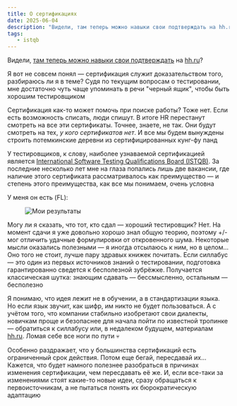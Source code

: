 ```yaml
---
title: О сертификациях
date: 2025-06-04
description: "Видели, там теперь можно навыки свои подтверждать на hh.ru?"
tags:
   - istqb
---
```


Видели, [там теперь можно навыки свои подтверждать](https://career.hh.ru/assessment) на [hh.ru](https://spb.hh.ru)?

Я вот не совсем понял — сертификация служит доказательством того, разбираюсь ли я в теме? Судя по текущим вопросам о тестировании, мне достаточно чуть чаще упоминать в речи "черный ящик", чтобы быть хорошим тестировщиком

Сертификация как-то может помочь при поиске работы? Тоже нет. Если есть возможность списать, люди спишут. В итоге HR перестанут смотреть на все эти сертификаты. Точнее, знаете, не так. Они будут смотреть на тех, *у кого сертификатов нет*. И все мы будем вынуждены строить потемкинские деревни из сертифицированных кунг-фу панд

У тестировщиков, к слову, наиболее узнаваемой сертификацией является [International Software Testing Qualifications Board (ISTQB)](https://www.istqb.org/). За последние несколько лет мне на глаза попались лишь две вакансии, где наличие этого сертификата рассматривалось как преимущество — и степень этого преимущества, как все мы понимаем, очень условна

У меня он есть (FL):

<figure>
<img src="/images/istqb-results.jpg" alt="Мои результаты">
</figure>

Могу ли я сказать, что тот, кто сдал — хороший тестировщик? Нет. На момент сдачи я уже довольно хорошо знал общую теорию, поэтому +/- мог отличить удачные формулировки от откровенного шума. Некоторые мысли оказались полезными — я иногда отсылаюсь к ним, но в целом... Оно того не стоит, лучше пару здравых книжек почитать. Если силлабус — это один из первых источников знаний о тестировании, подготовка гарантированно сведется к бесполезной зубрёжке. Получается классическая шутка: знающим сдавать — бессмысленно, остальным — бесполезно

Я понимаю, что идея лежит не в обучении, а в стандартизации языка. Но если язык звучит, как шифр, им никто не будет пользоваться. А с учётом того, что компании стабильно изобретают свои диалекты, новичкам проще и безопаснее для начала пойти по известной тропинке — обратиться к силлабусу или, в недалеком будущем, материалам [hh.ru](https://spb.hh.ru). Ломая себе все ноги по пути 💀

Особенно раздражает, что у большинства сертификаций есть ограниченный срок действия. Потом еще бегай, пересдавай их... Кажется, что будет намного полезнее разобраться в причинах изменения сертификации, чем пересдавать её же. И, если все-таки за изменениями стоят какие-то новые идеи, сразу обращаться к первоисточникам, а не пытаться понять их бюрократическую адаптацию

